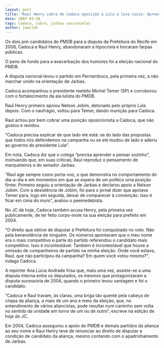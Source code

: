 ```yaml
---
layout: post
title: "Raul Henry cobra de Cadoca oposição a Lula e leva coice: Aprenda a pensar sozinho, diz, em referência a Jarbas"
date: 2007-03-20
tags: Cadoca, cobra, jarbas vasconcelos
author: jamildo
---
```

Os dois pr&eacute;-candidatos do PMDB para a disputa da Prefeitura do Recife em 2008, Cadoca e Raul Henry, abandonaram a hipocrisia e trocaram farpas p&uacute;blicas.

O pano de fundo para a exacerba&ccedil;&atilde;o dos humores foi a elei&ccedil;&atilde;o nacional do PMDB.

A disputa nacional levou o partido em Pernambuco, pela primeira vez, a n&atilde;o marchar unido na orienta&ccedil;&atilde;o de Jarbas.

Cadoca acompanhou o presidente reeleito Michel Temer (SP) e corroborou com o fortalecimento da ala lulista do PMDB.

Raul Henry primeiro apoiou Nelson Jobim, detonado pelo pr&oacute;prio Lula depois. Com o naufr&aacute;gio, voltou para Temer, dando muni&ccedil;&atilde;o para Cadoca.

Raul achou por bem cobrar uma posi&ccedil;&atilde;o oposicionista a Cadoca, que n&atilde;o gostou e revidou.

&ldquo;Cadoca precisa explicar de que lado ele est&aacute;: se do lado das propostas que todos n&oacute;s defendemos na campanha ou se ele mudou de lado e aderiu ao governo do presidente Lula&rdquo;.

Em nota, Cadoca diz que o colega &ldquo;precisa aprender a pensar sozinho&rdquo;, insinuando que, em suas cr&iacute;ticas, Raul reproduz o pensamento de marqueteiros e do senador Jarbas.

&ldquo;Raul age sempre como porta-voz, o que demonstra no comportamento do dia-a-dia e em momentos em que se espera de um pol&iacute;tico uma posi&ccedil;&atilde;o firme. Primeiro seguiu a orienta&ccedil;&atilde;o de Jarbas e declarou apoio a Nelson Jobim. Com a desist&ecirc;ncia de Jobim, foi para o jornal dizer que apoiava Temer para, logo em seguida, deixar de comparecer &agrave; conven&ccedil;&atilde;o. Isso &eacute; ficar em cima do muro&rdquo;, avaliou o peemedebista.

No JC de hoje, Cadoca tamb&eacute;m acusa Henry, pela primeira vez publicamente, de ter feito corpo-mole na sua elei&ccedil;&atilde;o para prefeito em 2004.

&ldquo;O direito que obtive de disputar &agrave; Prefeitura foi conquistado no voto. N&atilde;o pela benevol&ecirc;ncia de ningu&eacute;m. Os n&uacute;meros apontavam que o meu nome era o mais competitivo e parte do partido referendou o candidato mais competitivo. Isso &eacute; incontest&aacute;vel. Tamb&eacute;m &eacute; incontest&aacute;vel que houve a omiss&atilde;o de companheiros de partido na minha elei&ccedil;&atilde;o. Onde voc&ecirc; estava, Raul, que n&atilde;o participou da campanha? Em quem voc&ecirc; votou mesmo?&rdquo;, indaga Cadoca.

A rep&oacute;rter Ana L&uacute;cia Andrade frisa que, mais uma vez, assiste-se a uma disputa interna entre os deputados, os mesmos que protagonizaram a disputa sucess&oacute;ria de 2004, quando o primeiro levou vantagem e foi o candidato.

&ldquo;Cadoca e Raul travam, &agrave;s claras, uma briga t&atilde;o quente pela cabe&ccedil;a de chapa da alian&ccedil;a, a mais de um ano e meio da elei&ccedil;&atilde;o, que, no entendimento de v&aacute;rios aliancistas, pode resultar num caminho sem volta no sentido da unidade em torno de um ou de outro&rdquo;, escreve na edi&ccedil;&atilde;o de hoje do JC.

Em 2004, Cadoca assegurou o apoio do PMDB e demais partidos da alian&ccedil;a ao seu nome e Raul Henry teve de renunciar ao direito de disputar a condi&ccedil;&atilde;o de candidato da alian&ccedil;a, mesmo contando com o apadrinhamento de Jarbas.